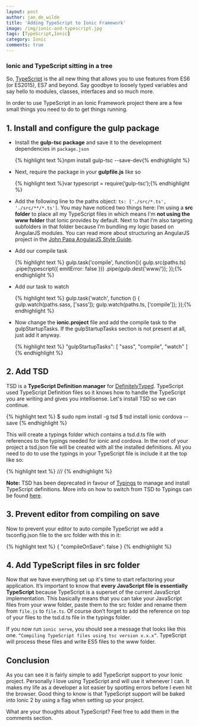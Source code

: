 ```yaml
---
layout: post
author: jan_de_wilde
title: 'Adding TypeScript to Ionic Framework'
image: /img/ionic-and-typescript.jpg
tags: [TypeScript,Ionic]
category: Ionic
comments: true
---
```


### Ionic and TypeScript sitting in a tree

So, [TypeScript](http://www.typescriptlang.org/) is the all new thing that allows you to use features from ES6 (or ES2015), ES7 and beyond. Say goodbye to loosely typed variables and say hello to modules, classes, interfaces and so much more.

In order to use TypeScript in an Ionic Framework project there are a few small things you need to do to get things running.

## 1. Install and configure the gulp package

* Install the **gulp-tsc package** and save it to the development dependencies in `package.json`

   {% highlight text %}npm install gulp-tsc --save-dev{% endhighlight %}

* Next, require the package in your **gulpfile.js** like so

   {% highlight text %}var typescript = require(‘gulp-tsc’);{% endhighlight %}

* Add the following line to the paths object: `ts: ['./src/*.ts', './src/**/*.ts']`. You may have noticed two things here: I’m using a **src folder** to place all my TypeScript files in which means I'm **not using the www folder** that Ionic provides by default. Next to that I’m also targeting subfolders in that folder because I’m bundling my logic based on AngularJS modules. You can read more about structuring an AngularJS project in the [John Papa AngularJS Style Guide](https://github.com/johnpapa/angular-styleguide/blob/master/a1/README.md#application-structure-lift-principle).

* Add our compile task

   {% highlight text %}
gulp.task('compile', function(){
    gulp.src(paths.ts)
        .pipe(typescript({ emitError: false }))
        .pipe(gulp.dest('www/‘));
});{% endhighlight %}

* Add our task to watch

   {% highlight text %}
gulp.task('watch', function () {
    gulp.watch(paths.sass, ['sass’]);
    gulp.watch(paths.ts, [‘compile']);
});{% endhighlight %}

* Now change the **ionic.project** file and add the compile task to the gulpStartupTasks. If the gulpStartupTasks section is not present at all, just add it anyway.

   {% highlight text %}
"gulpStartupTasks": [
    "sass",
    "compile",
    "watch"
]{% endhighlight %}

## 2. Add TSD

TSD is a **TypeScript Definition manager** for [DefinitelyTyped](http://definitelytyped.org/). TypeScript used TypeScript Definition files so it knows how to handle the TypeScript you are writing and gives you intellisense. Let's install TSD so we can continue.

{% highlight text %}
$ sudo npm install -g tsd
$ tsd install ionic cordova --save
{% endhighlight %}

This will create a typings folder which contains a tsd.d.ts file with references to the typings needed for ionic and cordova. In the root of your project a tsd.json file will be created with all the installed definitions. All you need to do to use the typings in your TypeScript file is include it at the top like so:

{% highlight text %}
/// <reference path="../typings/tsd.d.ts" />
{% endhighlight %}

**Note:** TSD has been deprecated in favour of [Typings](https://github.com/typings/typings) to manage and install TypeScript definitions. More info on how to switch from TSD to Typings can be found [here](https://github.com/typings/typings/blob/master/docs/tsd.md).

## 3. Prevent editor from compiling on save

Now to prevent your editor to auto compile TypeScript we add a tsconfig.json file to the src folder with this in it:

{% highlight text %}
{
    "compileOnSave": false
}
{% endhighlight %}

## 4. Add TypeScript files in src folder

Now that we have everything set up it's time to start refactoring your application. It’s important to know that **every JavaScript file is essentially TypeScript** because TypeScript is a superset of the current JavaScript implementation. This basically means that you can take your JavaScript files from your www folder, paste them to the src folder and rename them from `file.js` to `file.ts`. Of course don’t forget to add the reference on top of your files to the tsd.d.ts file in the typings folder.

If you now run `ionic serve`, you should see a message that looks like this one. `“Compiling TypeScript files using tsc version x.x.x”`. TypeScript will process these files and write ES5 files to the www folder.

## Conclusion

As you can see it is fairly simple to add TypeScript support to your Ionic project.
Personally I love using TypeScript and will use it whenever I can.
It makes my life as a developer a lot easier by spotting errors before I even hit the browser. Good thing to know is that TypeScript support will be baked into Ionic 2 by using a flag when setting up your project.

What are your thoughts about TypeScript? Feel free to add them in the comments section.
